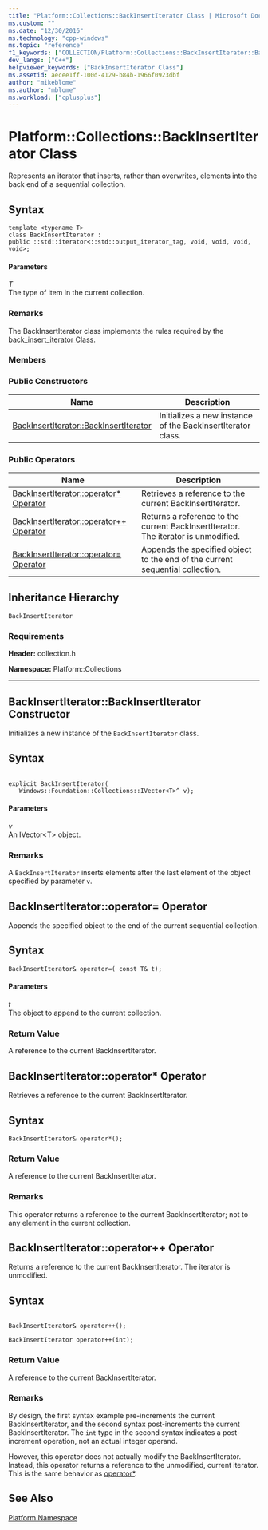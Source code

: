 ```yaml
---
title: "Platform::Collections::BackInsertIterator Class | Microsoft Docs"
ms.custom: ""
ms.date: "12/30/2016"
ms.technology: "cpp-windows"
ms.topic: "reference"
f1_keywords: ["COLLECTION/Platform::Collections::BackInsertIterator::BackInsertIterator"]
dev_langs: ["C++"]
helpviewer_keywords: ["BackInsertIterator Class"]
ms.assetid: aecee1ff-100d-4129-b84b-1966f0923dbf
author: "mikeblome"
ms.author: "mblome"
ms.workload: ["cplusplus"]
---
```

# Platform::Collections::BackInsertIterator Class

Represents an iterator that inserts, rather than overwrites, elements into the back end of a sequential collection.

## Syntax

```
template <typename T>
class BackInsertIterator :
public ::std::iterator<::std::output_iterator_tag, void, void, void, void>;
```

#### Parameters

*T*<br/>
The type of item in the current collection.

### Remarks

The BackInsertIterator class implements the rules required by the [back_insert_iterator Class](../standard-library/back-insert-iterator-class.md).

### Members

### Public Constructors

|Name|Description|
|----------|-----------------|
|[BackInsertIterator::BackInsertIterator](#ctor)|Initializes a new instance of the BackInsertIterator class.|

### Public Operators

|Name|Description|
|----------|-----------------|
|[BackInsertIterator::operator* Operator](#operator-dereference)|Retrieves a reference to the current BackInsertIterator.|
|[BackInsertIterator::operator++ Operator](#operator-increment)|Returns a reference to the current BackInsertIterator. The iterator is unmodified.|
|[BackInsertIterator::operator= Operator](#operator-assign)|Appends the specified object to the end of the current sequential collection.|

## Inheritance Hierarchy

`BackInsertIterator`

### Requirements

**Header:** collection.h

**Namespace:** Platform::Collections

---
## <a name="ctor"></a>  BackInsertIterator::BackInsertIterator Constructor

Initializes a new instance of the `BackInsertIterator` class.

## Syntax

```

explicit BackInsertIterator(
   Windows::Foundation::Collections::IVector<T>^ v);
```

#### Parameters

*v*<br/>
An IVector\<T> object.

### Remarks

A `BackInsertIterator` inserts elements after the last element of the object specified by parameter `v`.

## <a name="operator-assign"></a>  BackInsertIterator::operator= Operator

Appends the specified object to the end of the current sequential collection.

## Syntax

```
BackInsertIterator& operator=( const T& t);
```

#### Parameters

*t*<br/>
The object to append to the current collection.

### Return Value

A reference to the current BackInsertIterator.

## <a name="operator-dereference"></a>  BackInsertIterator::operator* Operator

Retrieves a reference to the current BackInsertIterator.

## Syntax

```
BackInsertIterator& operator*();
```

### Return Value

A reference to the current BackInsertIterator.

### Remarks

This operator returns a reference to the current BackInsertIterator; not to any element in the current collection.

## <a name="operator-increment"></a>  BackInsertIterator::operator++ Operator

Returns a reference to the current BackInsertIterator. The iterator is unmodified.

## Syntax

```

BackInsertIterator& operator++();

BackInsertIterator operator++(int);
```

### Return Value

A reference to the current BackInsertIterator.

### Remarks

By design, the first syntax example pre-increments the current BackInsertIterator, and the second syntax post-increments the current BackInsertIterator. The `int` type in the second syntax indicates a post-increment operation, not an actual integer operand.

However, this operator does not actually modify the BackInsertIterator. Instead, this operator returns a reference to the unmodified, current iterator. This is the same behavior as [operator*](#dereference-operator).

## See Also

[Platform Namespace](platform-namespace-c-cx.md)